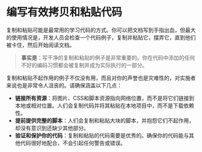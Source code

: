 # 编写有效拷贝和粘贴代码

复制和粘贴可能是最常用的学习代码的方式。你可以把文档写到手指出血，但最大的使用情况是，开发人员会检查一个代码例子，复制并粘贴它，摆弄它，直到他们被卡住，然后开始阅读文档。

> **事实是**：写干净的复制和粘贴的例子是非常重要的。你在代码中添加的任何不好的编码习惯都会被复制并成为实际执行的一部分。

复制和粘贴不起作用的例子不仅没有用，而且对你的声誉也是灾难性的，对实施者来说也是非常令人沮丧的。请确保涵盖以下几点：

-   **链接所有资源**：将图片、CSS和脚本资源指向网络位置，而不是将它们链接到本地或相对位置。人们会复制代码并将其粘贴在本地项目中，而不是下载依赖性。
-   **提前提供完整的脚本**：人们会复制和粘贴大块的脚本，并抱怨它们不起作用，却没有意识到还缺少其他部分。
-   **验证和保护你的代码**：复制和粘贴的代码需要是优秀的。确保你的代码能与其他代码很好地配合，不会引起任何警告或错误。